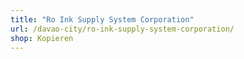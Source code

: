 ```yaml
---
title: "Ro Ink Supply System Corporation"
url: /davao-city/ro-ink-supply-system-corporation/
shop: Kopieren
---
```

